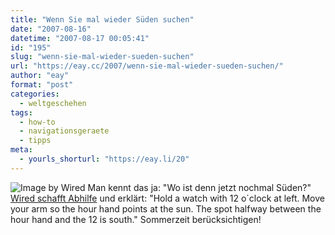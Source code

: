 ```yaml
---
title: "Wenn Sie mal wieder Süden suchen"
date: "2007-08-16"
datetime: "2007-08-17 00:05:41"
id: "195"
slug: "wenn-sie-mal-wieder-sueden-suchen"
url: "https://eay.cc/2007/wenn-sie-mal-wieder-sueden-suchen/"
author: "eay"
format: "post"
categories:
  - weltgeschehen
tags:
  - how-to
  - navigationsgeraete
  - tipps
meta:
  - yourls_shorturl: "https://eay.li/20"
---
```


![](/uploads/2007/south.gif "Image by Wired") Man kennt das ja: "Wo ist denn jetzt nochmal Süden?" [Wired schafft Abhilfe](http://howto.wired.com/wiredhowtos/index.cgi?page_name=use_a_wristwatch_as_a_compass;action=display;category=Live) und erklärt: "Hold a watch with 12 o´clock at left. Move your arm so the hour hand points at the sun. The spot halfway between the hour hand and the 12 is south." Sommerzeit berücksichtigen!
